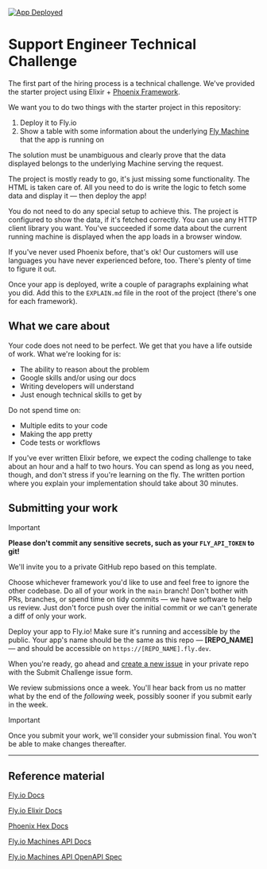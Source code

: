 [![App Deployed](https://github.com/fly-hiring/[REPO_NAME]/actions/workflows/validate.yaml/badge.svg)](https://github.com/fly-hiring/[REPO_NAME]/actions/workflows/validate.yaml)

# Support Engineer Technical Challenge

The first part of the hiring process is a technical challenge. We've provided the starter project using Elixir + [Phoenix Framework](https://www.phoenixframework.org/).

We want you to do two things with the starter project in this repository:

1. Deploy it to Fly.io
1. Show a table with some information about the underlying [Fly Machine](https://fly.io/docs/machines/) that the app is running on

The solution must be unambiguous and clearly prove that the data displayed belongs to the underlying Machine serving the request.

The project is mostly ready to go, it's just missing some functionality. The HTML is taken care of. All you need to do is write the logic to fetch some data and display it — then deploy the app!

You do not need to do any special setup to achieve this.  The project is configured to show the data, if it's fetched correctly. You can use any HTTP client library you want. You've succeeded if some data about the current running machine is displayed when the app loads in a browser window.

If you've never used Phoenix before, that's ok! Our customers will use languages you have never experienced before, too. There's plenty of time to figure it out.

Once your app is deployed, write a couple of paragraphs explaining what you did. Add this to the `EXPLAIN.md` file in the root of the project (there's one for each framework).

## What we care about

Your code does not need to be perfect. We get that you have a life outside of work. What we're looking for is:

- The ability to reason about the problem
- Google skills and/or using our docs
- Writing developers will understand
- Just enough technical skills to get by

Do not spend time on:

- Multiple edits to your code
- Making the app pretty
- Code tests or workflows

If you've ever written Elixir before, we expect the coding challenge to take about an hour and a half to two hours. You can spend as long as you need, though, and don't stress if you're learning on the fly. The written portion where you explain your implementation should take about 30 minutes.

## Submitting your work

> [!IMPORTANT]  
> **Please don't commit any sensitive secrets, such as your `FLY_API_TOKEN` to git!**

We'll invite you to a private GitHub repo based on this template.

Choose whichever framework you'd like to use and feel free to ignore the other codebase. Do all of your work in the `main` branch! Don't bother with PRs, branches, or spend time on tidy commits — we have software to help us review. Just don't force push over the initial commit or we can't generate a diff of only your work.

Deploy your app to Fly.io! Make sure it's running and accessible by the public. Your app's name should be the same as this repo — **[REPO_NAME]** — and should be accessible on `https://[REPO_NAME].fly.dev`.

When you're ready, go ahead and [create a new issue](https://github.com/fly-hiring/[REPO_NAME]/issues/new?template=submit.yaml) in your private repo with the Submit Challenge issue form.

We review submissions once a week. You'll hear back from us no matter what by the end of the _following_ week, possibly sooner if you submit early in the week.

> [!IMPORTANT]  
> Once you submit your work, we'll consider your submission final. You won't be able to make changes thereafter.

___________

## Reference material

[Fly.io Docs](https://fly.io/docs/)

[Fly.io Elixir Docs](https://fly.io/docs/elixir/getting-started/)

[Phoenix Hex Docs](https://hexdocs.pm/phoenix/overview.html)

[Fly.io Machines API Docs](https://fly.io/docs/machines/api/working-with-machines-api/)

[Fly.io Machines API OpenAPI Spec](https://docs.machines.dev/)
